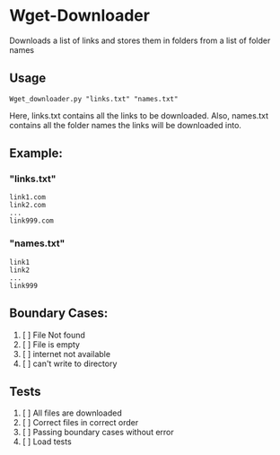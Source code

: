 # Wget-Downloader
Downloads a list of links and stores them in folders from a list of folder names

## Usage

    Wget_downloader.py "links.txt" "names.txt"

Here, links.txt contains all the links to be downloaded. Also, names.txt contains all the folder names the links will be downloaded into.  
## Example:

### "links.txt"  
    link1.com
    link2.com
    ...
    link999.com

### "names.txt"
    link1
    link2
    ...
    link999

## Boundary Cases:
1. [ ] File Not found
2. [ ] File is empty
3. [ ] internet not available
4. [ ] can't write to directory

## Tests
1. [ ] All files are downloaded
2. [ ] Correct files in correct order
3. [ ] Passing boundary cases without error
4. [ ] Load tests